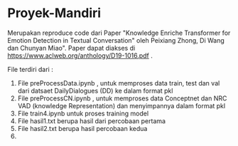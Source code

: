 # Proyek-Mandiri

Merupakan reproduce code dari Paper "Knowledge Enriche Transformer for Emotion Detection in Textual Conversation" oleh Peixiang Zhong, Di Wang dan Chunyan Miao". Paper dapat diakses di https://www.aclweb.org/anthology/D19-1016.pdf .

File terdiri dari :
1. File preProcessData.ipynb , untuk memproses data train, test dan val dari datsaet DailyDialogues (DD) ke dalam format pkl
2. File preProcessCN.ipynb , untuk memproses data Conceptnet dan NRC VAD (knowledge Representation) dan menyimpannya dalam format pkl
3. File train4.ipynb untuk proses training model
4. File hasil1.txt berupa hasil dari percobaan pertama
5. File hasil2.txt berupa hasil percobaan kedua  
6.
